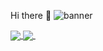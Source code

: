 Hi there 👋
![banner](https://user-images.githubusercontent.com/46488832/159731149-0b29add4-8609-4368-b2aa-12eb056c5160.png)

<a href="https://github.com/Gui37">
  <img align="center" src="https://github-readme-stats.vercel.app/api?username=Gui37&show_icons=true&theme=radical&count_private=true&hide=stars,prs,contribs" />
</a>
<a href="https://github.com/Gui37/">
  <img align="center" src="https://github-readme-stats.vercel.app/api/top-langs/?username=Gui37&layout=compact&hide=html&langs_count=7" />
</a>
 

